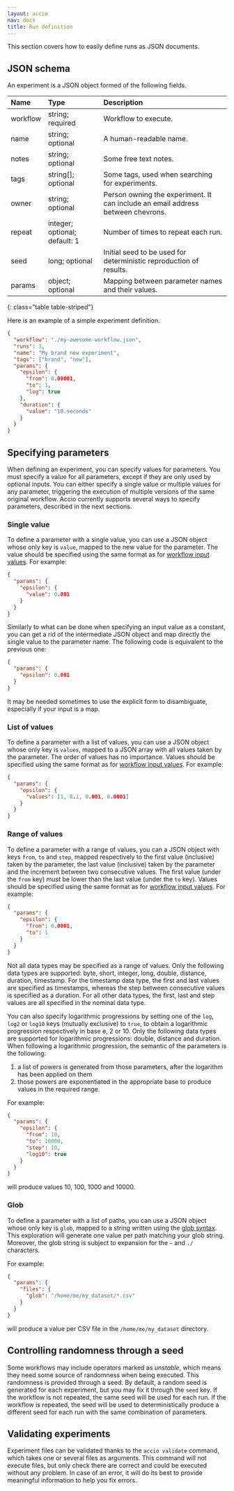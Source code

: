 ```yaml
---
layout: accio
nav: docs
title: Run definition
---
```


This section covers how to easily define runs as JSON documents.

## JSON schema

An experiment is a JSON object formed of the following fields.

| Name | Type | Description |
|:-----|:-----|:------------|
| workflow | string; required | Workflow to execute. |
| name | string; optional | A human-readable name. |
| notes | string; optional | Some free text notes. |
| tags | string[]; optional | Some tags, used when searching for experiments. |
| owner | string; optional | Person owning the experiment. It can include an email address between chevrons. |
| repeat | integer; optional; default: 1 | Number of times to repeat each run. |
| seed | long; optional | Initial seed to be used for deterministic reproduction of results. |
| params | object; optional | Mapping between parameter names and their values. |
{: class="table table-striped"}

Here is an example of a simple experiment definition.

```json
{
  "workflow": "./my-awesome-workflow.json",
  "runs": 3,
  "name": "My brand new experiment",
  "tags": ["brand", "new"],
  "params": {
    "epsilon": {
      "from": 0.00001,
      "to": 1,
      "log": true
    },
    "duration": {
      "value": "10.seconds"
    }
  }
}
```

## Specifying parameters

When defining an experiment, you can specify values for parameters.
You must specify a value for all parameters, except if they are only used by optional inputs.
You can either specify a single value or multiple values for any parameter, triggering the execution of multiple versions of the same original workflow.
Accio currently supports several ways to specify parameters, described in the next sections.

### Single value

To define a parameter with a single value, you can use a JSON object whose only key is `value`, mapped to the new value for the parameter.
The value should be specified using the same format as for [workflow input values](workflows.html#input-values).
For example:

```json
{
  "params": {
    "epsilon": {
      "value": 0.001
    }
  }
}
```

Similarly to what can be done when specifying an input value as a constant, you can get a rid of the intermediate JSON object and map directly the single value to the parameter name.
The following code is equivalent to the previous one:

```json
{
  "params": {
    "epsilon": 0.001
  }
}
```

It may be needed sometimes to use the explicit form to disambiguate, especially if your input is a map.

### List of values

To define a parameter with a list of values, you can use a JSON object whose only key is `values`, mapped to a JSON array with all values taken by the parameter.
The order of values has no importance.
Values should be specified using the same format as for [workflow input values](workflows.html#input-values).
For example:

```json
{
  "params": {
    "epsilon": {
      "values": [1, 0.1, 0.001, 0.0001]
    }
  }
}
```

### Range of values

To define a parameter with a range of values, you can a JSON object with keys `from`, `to` and `step`, mapped respectively to the first value (inclusive) taken by the parameter, the last value (inclusive) taken by the parameter and the increment between two consecutive values.
The first value (under the `from` key) must be lower than the last value (under the `to` key).
Values should be specified using the same format as for [workflow input values](workflows.html#input-values).
For example:

```json
{
  "params": {
    "epsilon": {
      "from": 0.0001,
      "to": 1
    }
  }
}
```

Not all data types may be specified as a range of values.
Only the following data types are supported: byte, short, integer, long, double, distance, duration, timestamp.
For the timestamp data type, the first and last values are specified as timestamps, whereas the step between consecutive values is specified as a duration.
For all other data types, the first, last and step values are all specified in the nominal data type.

You can also specify logarithmic progressions by setting one of the `log`, `log2` or `log10` keys (mutually exclusive) to `true`, to obtain a logarithmic progression respectively in base e, 2 or 10.
Only the following data types are supported for logarithmic progressions: double, distance and duration.
When following a logarithmic progression, the semantic of the parameters is the following:

1) a list of powers is generated from those parameters, after the logarithm has been applied on them
2) those powers are exponentiated in the appropriate base to produce values in the required range.

For example:

```json
{
  "params": {
    "epsilon": {
      "from": 10,
      "to": 10000,
      "step": 10,
      "log10": true
    }
  }
}
```

will produce values 10, 100, 1000 and 10000.

### Glob

To define a parameter with a list of paths, you can use a JSON object whose only key is `glob`, mapped to a string written using the [glob syntax](https://en.wikipedia.org/wiki/Glob_(programming)#Syntax).
This exploration will generate one value per path matching your glob string.
Moreover, the glob string is subject to expansion for the `~` and `./` characters.

For example:

```json
{
  "params": {
    "files": {
      "glob": "/home/me/my_dataset/*.csv"
    }
  }
}
```

will produce a value per CSV file in the `/home/me/my_dataset` directory.

## Controlling randomness through a seed

Some workflows may include operators marked as *unstable*, which means they need some source of randomness when being executed.
This randomness is provided through a seed.
By default, a random seed is generated for each experiment, but you may fix it through the `seed` key.
If the workflow is not repeated, the same seed will be used for each run.
If the workflow is repeated, the seed will be used to deterministically produce a different seed for each run with the same combination of parameters.

## Validating experiments

Experiment files can be validated thanks to the `accio validate` command, which takes one or several files as arguments.
This command will not execute files, but only check there are correct and could be executed without any problem.
In case of an error, it will do its best to provide meaningful information to help you fix errors.
